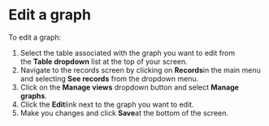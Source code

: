 

# Edit a graph

To edit a graph:

1. Select the table associated with the graph you want to edit from the&nbsp;**Table dropdown** list at the top of your screen.
2. Navigate to the records screen by clicking on **Records**in the main menu and selecting **See records**&nbsp;from the dropdown menu.&nbsp;
3. Click on the&nbsp;**Manage views**&nbsp;dropdown button and select&nbsp;**Manage graphs**.
4. Click the **Edit**link next to the graph you want to edit.&nbsp;
5. Make you changes and click **Save**at the bottom of the screen.&nbsp;